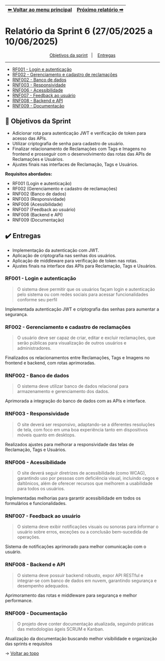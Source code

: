 | [⬅ Voltar ao menu principal](https://github.com/MathGueff/saneasp-documentation) | [Próximo relatório ➡](https://github.com/MathGueff/saneasp-documentation/blob/sprint-07/README.md) |
|:--|--:|

<span id="topo">

# Relatório da Sprint 6 (27/05/2025 a 10/06/2025)

<p align="center">
    <a href="#objetivos">Objetivos da sprint</a> &nbsp |&nbsp &nbsp
    <a href="#entregas">Entregas</a>
    <hr>
    <ul>
        <a href="#RF001"><li>RF001 - Login e autenticação</li></a>
        <a href="#RF002"><li>RF002 - Gerenciamento e cadastro de reclamações</li></a>
        <a href="#RNF002"><li>RNF002 - Banco de dados</li></a>
        <a href="#RNF003"><li>RNF003 - Responsividade</li></a>
        <a href="#RNF006"><li>RNF006 - Acessibilidade</li></a>
        <a href="#RNF007"><li>RNF007 - Feedback ao usuário</li></a>
        <a href="#RNF008"><li>RNF008 - Backend e API</li></a>
        <a href="#RNF009"><li>RNF009 - Documentação</li></a>
    </ul>
</p>

<span id="objetivos">

## 🎯 Objetivos da Sprint

- Adicionar rota para autenticação JWT e verificação de token para acesso das APIs.  
- Utilizar criptografia de senha para cadastro de usuário.  
- Finalizar relacionamento de Reclamações com Tags e Imagens no frontend e prosseguir com o desenvolvimento das rotas das APIs de Reclamações e Usuários.  
- Ajustes finais nas interfaces de Reclamação, Tags e Usuários.

**Requisitos abordados:**

- RF001 (Login e autenticação)  
- RF002 (Gerenciamento e cadastro de reclamações)  
- RNF002 (Banco de dados)  
- RNF003 (Responsividade)  
- RNF006 (Acessibilidade)  
- RNF007 (Feedback ao usuário)  
- RNF008 (Backend e API)  
- RNF009 (Documentação)

<span id="entregas">

## ✔️ Entregas

- Implementação da autenticação com JWT.  
- Aplicação de criptografia nas senhas dos usuários.  
- Aplicação de middleware para verificação de token nas rotas.  
- Ajustes finais na interface das APIs para Reclamação, Tags e Usuários.

<span id="RF001">

### RF001 - Login e autenticação

> O sistema deve permitir que os usuários façam login e autenticação pelo sistema ou com redes sociais para acessar funcionalidades conforme seu perfil

Implementada autenticação JWT e criptografia das senhas para aumentar a segurança.

<span id="RF002">

### RF002 - Gerenciamento e cadastro de reclamações

> O usuário deve ser capaz de criar, editar e excluir reclamações, que serão públicas para visualização de outros usuários e administradores.

Finalizados os relacionamentos entre Reclamações, Tags e Imagens no frontend e backend, com rotas aprimoradas.

<span id="RNF002">

### RNF002 - Banco de dados

> O sistema deve utilizar banco de dados relacional para armazenamento e gerenciamento dos dados.

Aprimorada a integração do banco de dados com as APIs e interface.

<span id="RNF003">

### RNF003 - Responsividade

> O site deverá ser responsivo, adaptando-se a diferentes resoluções de tela, com foco em uma boa experiência tanto em dispositivos móveis quanto em desktops.

Realizados ajustes para melhorar a responsividade das telas de Reclamação, Tags e Usuários.

<span id="RNF006">

### RNF006 - Acessibilidade

> O site deverá seguir diretrizes de acessibilidade (como WCAG), garantindo uso por pessoas com deficiência visual, incluindo cegos e daltônicos, além de oferecer recursos que melhorem a usabilidade para todos os usuários.

Implementadas melhorias para garantir acessibilidade em todos os formulários e funcionalidades.

<span id="RNF007">

### RNF007 - Feedback ao usuário

> O sistema deve exibir notificações visuais ou sonoras para informar o usuário sobre erros, exceções ou a conclusão bem-sucedida de operações.

Sistema de notificações aprimorado para melhor comunicação com o usuário.

<span id="RNF008">

### RNF008 - Backend e API

> O sistema deve possuir backend robusto, expor API RESTful e integrar-se com banco de dados em nuvem, garantindo segurança e desempenho adequados.

Aprimoramento das rotas e middleware para segurança e melhor performance.

<span id="RNF009">

### RNF009 - Documentação

> O projeto deve conter documentação atualizada, seguindo práticas das metodologias ágeis SCRUM e Kanban.

Atualização da documentação buscando melhor visibilidade e organização das sprints e requisitos

→ [Voltar ao topo](#topo)
